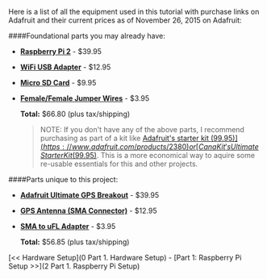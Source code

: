 Here is a list of all the equipment used in this tutorial with purchase links on Adafruit and their current prices as of November 26, 2015 on Adafruit:

####Foundational parts you may already have:

- [**Raspberry Pi 2**](https://www.adafruit.com/products/2358) - $39.95
- [**WiFi USB Adapter**](https://www.adafruit.com/products/2638) - $12.95
- [**Micro SD Card**](https://www.adafruit.com/products/1294) - $9.95
- [**Female/Female Jumper Wires**](https://www.adafruit.com/products/266) - $3.95

	**Total:** $66.80 (plus tax/shipping)
	
	> NOTE: If you don't have any of the above parts, I recommend purchasing as part of a kit like [Adafruit's starter kit ($99.95)](https://www.adafruit.com/products/2380) or [CanaKit's Ultimate Starter Kit ($99.95)](http://www.canakit.com/raspberry-pi-starter-ultimate-kit.html). This is a more economical way to aquire some re-usable essentials for this and other projects.

####Parts unique to this project:

- [**Adafruit Ultimate GPS Breakout**](https://www.adafruit.com/products/746) - $39.95
- [**GPS Antenna (SMA Connector)**](https://www.adafruit.com/products/960) - $12.95
- [**SMA to uFL Adapter**](https://www.adafruit.com/products/851) - $3.95

	**Total:** $56.85 (plus tax/shipping)

[<< Hardware Setup](0 Part 1. Hardware Setup) - [Part 1: Raspberry Pi Setup >>](2 Part 1. Raspberry Pi Setup)